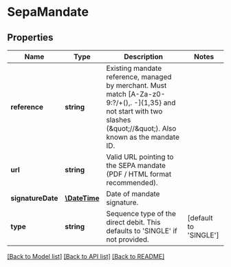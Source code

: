 # SepaMandate

## Properties
Name | Type | Description | Notes
------------ | ------------- | ------------- | -------------
**reference** | **string** | Existing mandate reference, managed by merchant. Must match [A-Za-z0-9:?/+(),. -]{1,35} and not start with two slashes (\&quot;//\&quot;). Also known as the mandate ID. | 
**url** | **string** | Valid URL pointing to the SEPA mandate (PDF / HTML format recommended). | 
**signatureDate** | [**\DateTime**](\DateTime.md) | Date of mandate signature. | 
**type** | **string** | Sequence type of the direct debit. This defaults to &#39;SINGLE&#39; if not provided. | [default to 'SINGLE']

[[Back to Model list]](../README.md#documentation-for-models) [[Back to API list]](../README.md#documentation-for-api-endpoints) [[Back to README]](../README.md)


